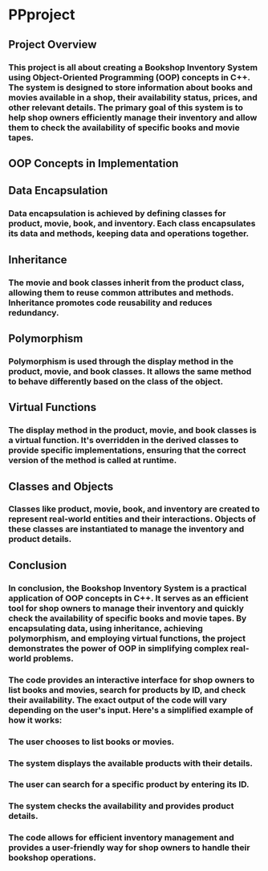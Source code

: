 # PPproject

## Project Overview
### This project is all about creating a Bookshop Inventory System using Object-Oriented Programming (OOP) concepts in C++. The system is designed to store information about books and movies available in a shop, their availability status, prices, and other relevant details. The primary goal of this system is to help shop owners efficiently manage their inventory and allow them to check the availability of specific books and movie tapes.

## OOP Concepts in Implementation
## Data Encapsulation
### Data encapsulation is achieved by defining classes for product, movie, book, and inventory. Each class encapsulates its data and methods, keeping data and operations together.
## Inheritance
### The movie and book classes inherit from the product class, allowing them to reuse common attributes and methods. Inheritance promotes code reusability and reduces redundancy.
## Polymorphism
### Polymorphism is used through the display method in the product, movie, and book classes. It allows the same method to behave differently based on the class of the object.
## Virtual Functions
### The display method in the product, movie, and book classes is a virtual function. It's overridden in the derived classes to provide specific implementations, ensuring that the correct version of the method is called at runtime.
## Classes and Objects
### Classes like product, movie, book, and inventory are created to represent real-world entities and their interactions. Objects of these classes are instantiated to manage the inventory and product details.

## Conclusion
### In conclusion, the Bookshop Inventory System is a practical application of OOP concepts in C++. It serves as an efficient tool for shop owners to manage their inventory and quickly check the availability of specific books and movie tapes. By encapsulating data, using inheritance, achieving polymorphism, and employing virtual functions, the project demonstrates the power of OOP in simplifying complex real-world problems.
### The code provides an interactive interface for shop owners to list books and movies, search for products by ID, and check their availability. The exact output of the code will vary depending on the user's input. Here's a simplified example of how it works:
### The user chooses to list books or movies.
### The system displays the available products with their details.
### The user can search for a specific product by entering its ID.
### The system checks the availability and provides product details.
### The code allows for efficient inventory management and provides a user-friendly way for shop owners to handle their bookshop operations.


